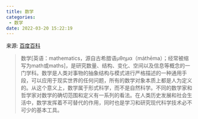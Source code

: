 ```yaml
---
title: 数学
categories: 
 - 数学
date: 2022-03-20 15:22:19
---
```


来源: [百度百科](https://baike.baidu.com/item/%E6%95%B0%E5%AD%A6/107037)
> 数学[英语：mathematics，源自古希腊语μθημα（máthēma）；经常被缩写为math或maths]，是研究数量、结构、变化、空间以及信息等概念的一门学科。数学是人类对事物的抽象结构与模式进行严格描述的一种通用手段，可以应用于现实世界的任何问题，所有的数学对象本质上都是人为定义的。从这个意义上，数学属于形式科学，而不是自然科学。不同的数学家和哲学家对数学的确切范围和定义有一系列的看法。在人类历史发展和社会生活中，数学发挥着不可替代的作用，同时也是学习和研究现代科学技术必不可少的基本工具。
